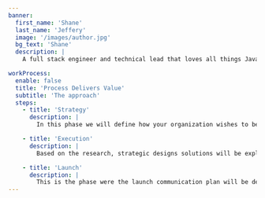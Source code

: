 ```yaml
---
banner:
  first_name: 'Shane'
  last_name: 'Jeffery'
  image: '/images/author.jpg'
  bg_text: 'Shane'
  description: |
    A full stack engineer and technical lead that loves all things Javascript with special emphasis on the React (Redux / RTK, React Query, Apollo, NextJS, Astro) and Node ecosystems (Express, GraphQL, NestJS).

workProcess:
  enable: false
  title: 'Process Delivers Value'
  subtitle: 'The approach'
  steps:
    - title: 'Strategy'
      description: |
        In this phase we will define how your organization wishes to be perceived by consumers. What do you want people to think about your product or service?

    - title: 'Execution'
      description: |
        Based on the research, strategic designs solutions will be explored. Multiple route will be presented and the selected will be further developed.

    - title: 'Launch'
      description: |
        This is the phase were the launch communication plan will be developed. The key messages will be defined and tailored to the audience of the brand intact.
---
```

